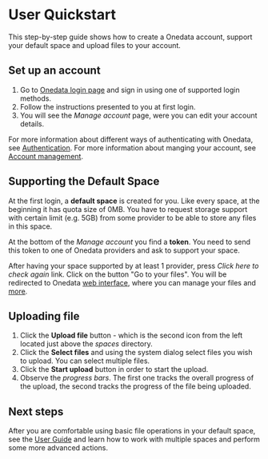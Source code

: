 # User Quickstart
This step-by-step guide shows how to create a Onedata account, support your default space and upload files to your account.

## Set up an account
1. Go to [Onedata login page](https://onedata.org/login) and sign in using one of supported login methods.
2. Follow the instructions presented to you at first login.
3. You will see the *Manage account* page, were you can edit your account details.

For more information about different ways of authenticating with Onedata, see [Authentication](solutions/authentication.md).
For more information about manging your account, see [Account management](account_management.md).

## Supporting the Default Space
At the first login, a **default space** is created for you.
Like every space, at the beginning it has quota size of 0MB. You have to request storage support with certain limit (e.g. 5GB) from some provider to be able to store any files in this space.

At the bottom of the *Manage account* you find a **token**. You need to send this token to one of Onedata providers and ask to support your space.

After having your space supported by at least 1 provider, press *Click here to check again* link. Click on the button "Go to your files". You will be redirected to Onedata [web interface](user_guide.md), where you can manage your files and [more](user_guide.md).

## Uploading file
1. Click the **Upload file** button - which is the second icon from the left located just above the *spaces* directory.
2. Click the **Select files** and using the system dialog select files you wish to upload. You can select multiple files.
3. Click the **Start upload** button in order to start the upload.
4. Observe the *progress bars*. The first one tracks the overall progress of the upload, the second tracks the progress of the file being uploaded.

## Next steps
After you are comfortable using basic file operations in your default space, see the [User Guide](user_guide.md) and learn how to work with multiple spaces and perform some more advanced actions.
